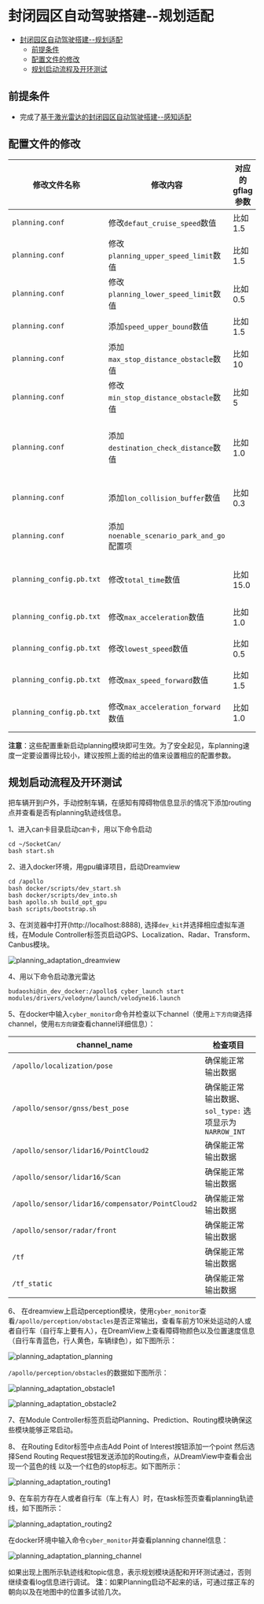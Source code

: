 # 封闭园区自动驾驶搭建--规划适配

- [封闭园区自动驾驶搭建--规划适配](#封闭园区自动驾驶搭建--规划适配)
  - [前提条件](#前提条件)
  - [配置文件的修改](#配置文件的修改)
  - [规划启动流程及开环测试](#规划启动流程及开环测试)

## 前提条件

  - 完成了[基于激光雷达的封闭园区自动驾驶搭建--感知适配](Perception_Configuration_cn.md)

## 配置文件的修改

|修改文件名称 | 修改内容 | 对应的gflag参数 | 作用 | 
|---|---|---|---|
|`planning.conf` | 修改`defaut_cruise_speed`数值| 比如1.5 | 默认巡航速度|
|`planning.conf` | 修改`planning_upper_speed_limit`数值| 比如1.5 |车planning最大速度 |
|`planning.conf` | 修改`planning_lower_speed_limit`数值| 比如0.5 |车planning最小速度 |
|`planning.conf` |添加`speed_upper_bound`数值| 比如1.5 | 车最大速度|
|`planning.conf` |添加`max_stop_distance_obstacle`数值| 比如10 | 障碍物最大停止距离|
|`planning.conf` |修改`min_stop_distance_obstacle`数值| 比如5 | 障碍物最小停止距离|
|`planning.conf` |添加`destination_check_distance`数值| 比如1.0 | 认为车已经到达目的地时，车与目的地距离|
|`planning.conf` |添加`lon_collision_buffer`数值| 比如0.3 | 车与障碍物的默认碰撞距离|
|`planning.conf` |添加`noenable_scenario_park_and_go`配置项|  | 使起步停车场景失效|
|`planning_config.pb.txt` |修改`total_time`数值| 比如15.0 | planning规划多长时间的路线|
|`planning_config.pb.txt` |修改`max_acceleration`数值| 比如1.0 | 车辆最大加速度|
|`planning_config.pb.txt` |修改`lowest_speed`数值| 比如0.5 | planning时车的最低速度|
|`planning_config.pb.txt` |修改`max_speed_forward`数值| 比如1.5 | 车前进的最大速度|
|`planning_config.pb.txt` |修改`max_acceleration_forward`数值| 比如1.0 | 车前进的最大加速度|

**注意**：这些配置重新启动planning模块即可生效。为了安全起见，车planning速度一定要设置得比较小，建议按照上面的给出的值来设置相应的配置参数。

## 规划启动流程及开环测试

把车辆开到户外，手动控制车辆，在感知有障碍物信息显示的情况下添加routing点并查看是否有planning轨迹线信息。

1、进入can卡目录启动can卡，用以下命令启动

    cd ~/SocketCan/
    bash start.sh

2、进入docker环境，用gpu编译项目，启动Dreamview 

    cd /apollo
    bash docker/scripts/dev_start.sh
    bash docker/scripts/dev_into.sh
    bash apollo.sh build_opt_gpu
    bash scripts/bootstrap.sh

3、在浏览器中打开(http://localhost:8888), 选择`dev_kit`并选择相应虚拟车道线，在Module Controller标签页启动GPS、Localization、Radar、Transform、Canbus模块。

![planning_adaptation_dreamview](images/planning_adaptation_dreamview.jpeg)

4、用以下命令启动激光雷达 

    budaoshi@in_dev_docker:/apollo$ cyber_launch start modules/drivers/velodyne/launch/velodyne16.launch

5、在docker中输入`cyber_monitor`命令并检查以下channel（使用`上下方向键`选择channel，使用`右方向键`查看channel详细信息）：

|channel_name | 检查项目 | 
|---|---|
| `/apollo/localization/pose`| 确保能正常输出数据 | 
|`/apollo/sensor/gnss/best_pose` | 确保能正常输出数据、`sol_type:` 选项显示为`NARROW_INT`   |
|`/apollo/sensor/lidar16/PointCloud2` | 确保能正常输出数据|
|`/apollo/sensor/lidar16/Scan`| 确保能正常输出数据|
| `/apollo/sensor/lidar16/compensator/PointCloud2`  | 确保能正常输出数据 |
|`/apollo/sensor/radar/front`|确保能正常输出数据|
|`/tf`|确保能正常输出数据|
|`/tf_static`|确保能正常输出数据|

6、 在dreamview上启动perception模块，使用`cyber_monitor`查看`/apollo/perception/obstacles`是否正常输出，查看车前方10米处运动的人或者自行车（自行车上要有人），在DreamView上查看障碍物颜色以及位置速度信息（自行车青蓝色，行人黄色，车辆绿色），如下图所示：

![planning_adaptation_planning](images/planning_adaptation_planning.png)

`/apollo/perception/obstacles`的数据如下图所示：

![planning_adaptation_obstacle1](images/planning_adaptation_obstacle1.png)

![planning_adaptation_obstacle2](images/planning_adaptation_obstacle2.png)

7、在Module Controller标签页启动Planning、Prediction、Routing模块确保这些模块能够正常启动。

8、 在Routing Editor标签中点击Add Point of Interest按钮添加一个point 然后选择Send Routing Request按钮发送添加的Routing点，从DreamView中查看会出现一个蓝色的线 以及一个红色的stop标志。如下图所示：

![planning_adaptation_routing1](images/planning_adaptation_routing1.png)

9、在车前方存在人或者自行车（车上有人）时，在task标签页查看planning轨迹线，如下图所示：

![planning_adaptation_routing2](images/planning_adaptation_routing2.png)

在docker环境中输入命令`cyber_monitor`并查看planning channel信息： 

![planning_adaptation_planning_channel](images/planning_adaptation_planning_channel.png) 

如果出现上图所示轨迹线和topic信息，表示规划模块适配和开环测试通过，否则继续查看log信息进行调试。
**注**：如果Planning启动不起来的话，可通过摆正车的朝向以及在地图中的位置多试验几次。
